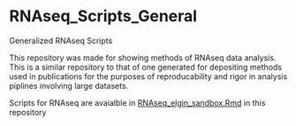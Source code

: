 # RNAseq_Scripts_General
Generalized RNAseq Scripts

This repository was made for showing methods of RNAseq data analysis. This is a similar repository to that of one generated for depositing methods used in publications for the purposes of reproducability and rigor in analysis piplines involving large datasets. 

Scripts for RNAseq are avaialble in [RNAseq_elgin_sandbox.Rmd](https://github.com/elginakin/RNAseq_Scripts_General/blob/main/RNAseq_elgin_sandbox.Rmd) in this repository 

